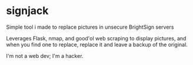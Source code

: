 # signjack
Simple tool i made to replace pictures in unsecure BrightSign servers

Leverages Flask, nmap, and good'ol web scraping to display pictures, and when you find one to replace, replace it and leave a backup of the original.

I'm not a web dev; I'm a hacker.
